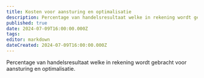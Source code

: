 ```yaml
---
title: Kosten voor aansturing en optimalisatie
description: Percentage van handelsresultaat welke in rekening wordt gebracht voor aansturing en optimalisatie.
published: true
date: 2024-07-09T16:00:00.000Z
tags: 
editor: markdown
dateCreated: 2024-07-09T16:00:00.000Z
---
```


Percentage van handelsresultaat welke in rekening wordt gebracht voor aansturing en optimalisatie.